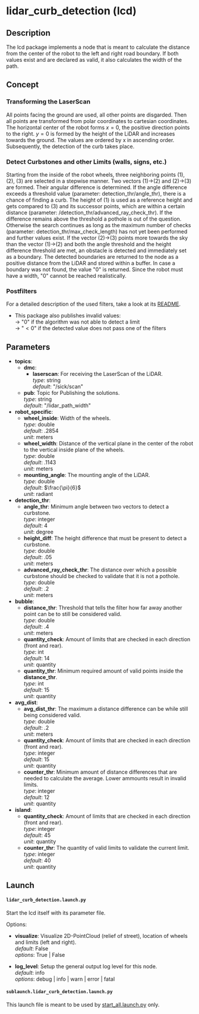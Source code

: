 # lidar_curb_detection (lcd)

## Description
The lcd package implements a node that is meant to calculate the distance from the center of the robot to the left and right road boundary. If both values exist and are declared as valid, it also calculates the width of the path.

## Concept
### Transforming the LaserScan
All points facing the ground are used, all other points are disgarded. Then all points are transformed from polar coordinates to cartesian coordinates. The horizontal center of the robot forms $x = 0$, the positive direction points to the right. $y = 0$ is formed by the height of the LiDAR and increases towards the ground. The values are ordered by x in ascending order. Subsequently, the detection of the curb takes place.

### Detect Curbstones and other Limits (walls, signs, etc.)
Starting from the inside of the robot wheels, three neighboring points (1), (2), (3) are selected in a stepwise manner. Two vectors (1)&rarr;(2) and (2)&rarr;(3) are formed. Their angular difference is determined. If the angle difference exceeds a threshold value (parameter: detection_thr/angle_thr), there is a chance of finding a curb. The height of (1) is used as a reference height and gets compared to (3) and its successor points, which are within a certain distance (parameter: /detection_thr/advanced_ray_check_thr). If the difference remains above the threshold a pothole is out of the question. Otherwise the search continues as long as the maximum number of checks (parameter: detection_thr/max_check_length) has not yet been performed and further values exist. If the vector (2)&rarr;(3) points more towards the sky than the vector (1)&rarr;(2) and both the angle threshold and the height difference threshold are met, an obstacle is detected and immediately set as a boundary. The detected boundaries are returned to the node as a positive distance from the LiDAR and stored within a buffer. In case a boundary was not found, the value "0" is returned. Since the robot must have a width, "0" cannot be reached realistically.

### Postfilters
For a detailed description of the used filters, take a look at its [README](../filters/README.md).

* This package also publishes invalid values: <br>
    &rarr; "$0$" if the algorithm was not able to detect a limit <br>
    &rarr; "$<0$" if the detected value does not pass one of the filters

## Parameters
- __topics__:
    - __dmc__:
      - __laserscan__: For receiving the LaserScan of the LiDAR. <br>
            _type_: string <br>
            _default_: "/sick/scan" <br>
    - __pub__:  Topic for Publishing the solutions. <br>
        _type_: string <br>
        _default_: "/lidar_path_width" <br>
- __robot_specific__: <br>
    - __wheel_inside__: Width of the wheels. <br>
        _type_: double <br>
        _default_: .2854 <br>
        _unit_: meters <br>
    - __wheel_width__: Distance of the vertical plane in the center of the robot to the vertical inside plane of the wheels. <br>
        _type_: double <br>
        _default_: .1143 <br>
        _unit_: meters <br>
    - __mounting_angle__: The mounting angle of the LiDAR. <br>
        _type_: double <br>
        _default_: $\frac{\pi}{6}$ <br>
        _unit_: radiant <br>
- __detection_thr__: <br>
    - __angle_thr__:  Minimum angle between two vectors to detect a curbstone. <br>
        _type_: integer <br>
        _default_: 4 <br>
        _unit_: degree <br>
    - __height_diff__:  The height difference that must be present to detect a curbstone. <br>
        _type_: double <br>
        _default_: .05 <br>
        _unit_: meters <br>
    - __advanced_ray_check_thr__: The distance over which a possible curbstone should be checked to validate that it is not a pothole. <br>
        _type_: double <br>
        _default_: .2 <br>
        _unit_: meters <br>
- __bubble__: <br>
    - __distance_thr__: Threshold that tells the filter how far away another point can be to still be considered valid. <br>
        _type_: double <br>
        _default_: .4 <br>
        _unit_: meters <br>
    - __quantity_check__: Amount of limits that are checked in each direction (front and rear). <br>
        _type_: int <br>
        _default_: 14 <br>
        _unit_: quantity <br>
    - __quantity_thr__: Minimum required amount of valid points inside the __distance_thr__. <br>
        _type_: int <br>
        _default_: 15 <br>
        _unit_: quantity <br>
- __avg_dist__: <br>
    - __avg_dist_thr__: The maximum a distance difference can be while still being considered valid. <br>
        _type_: double <br>
        _default_: .2 <br>
        _unit_: meters <br>
    - __quantity_check__: Amount of limits that are checked in each direction (front and rear). <br>
        _type_: integer <br>
        _default_: 15 <br>
        _unit_: quantity <br>
    - __counter_thr__:  Minimum amount of distance differences that are needed to calculate the average. Lower ammounts result in invalid limits. <br>
        _type_: integer <br>
        _default_: 12 <br>
        _unit_: quantity <br>
- __island__: <br>
    - __quantity_check__: Amount of limits that are checked in each direction (front and rear). <br>
        _type_: integer <br>
        _default_: 45 <br>
        _unit_: quantity <br>
    - __counter_thr__:  The quantity of valid limits to validate the current limit. <br>
        _type_: integer <br>
        _default_: 40 <br>
        _unit_: quantity <br>

## Launch

#### `lidar_curb_detection.launch.py`

Start the lcd itself with its parameter file.

Options:
- __visualize__: Visualize 2D-PointCloud (relief of street), location of wheels and limits (left and right). <br>
   _default_: False <br>
   _options_: True | False <br>

 - __log_level__: Setup the general output log level for this node.  
   _default_: info  
   _options_: debug | info | warn | error | fatal

#### `sublaunch.lidar_curb_detection.launch.py`

This launch file is meant to be used by [start_all.launch.py](../decider/launch/start_all.launch.py) only.